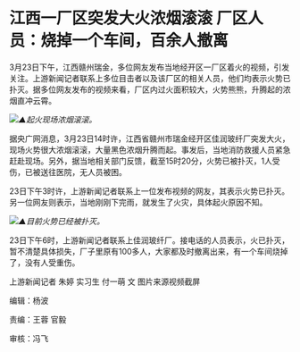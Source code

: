 # 江西一厂区突发大火浓烟滚滚 厂区人员：烧掉一个车间，百余人撤离

3月23日下午，江西赣州瑞金，多位网友发布当地经开区一厂区着火的视频，引发关注。上游新闻记者联系上多位目击者以及该厂区的相关人员，他们均表示火势已扑灭。据多位网友发布的视频来看，厂区内过火面积较大，火势熊熊，升腾起的浓烟直冲云霄。

![](https://inews.gtimg.com/news_bt/Oelu0ZjI8hPCbyI0Ax4CfkY5COOy0dmHleZmw011T5RpEAA/1000)_▲起火现场浓烟滚滚。_

据央广网消息，3月23日14时许，江西省赣州市瑞金经开区佳润玻纤厂突发大火，现场火势很大浓烟滚滚，大量黑色浓烟升腾而起。事发后，当地消防救援人员紧急赶赴现场。另外，据当地相关部门反馈，截至15时20分，火势已被扑灭，1人受伤，已被送往医院，无人员被困。

23日下午3时许，上游新闻记者联系上一位发布视频的网友，其表示火势已扑灭。另一位网友则表示，当地刚刚下完雨，就发生了火灾，具体起火原因不知。

![](https://inews.gtimg.com/news_bt/OeFI_FhBkq6b02Swo--0epWwHiC999NGQo21RBBWmPd9QAA/1000)_▲目前火势已经被扑灭。_

23日下午6时，上游新闻记者联系上佳润玻纤厂。接电话的人员表示，火已扑灭，暂不清楚具体损失，厂子里原有100多人，大家都及时撤离出来，有一个车间烧掉了，没有人受重伤。

上游新闻记者 朱婷 实习生 付一萌 文 图片来源视频截屏

编辑：杨波

责编：王蓉 官毅

审核：冯飞

